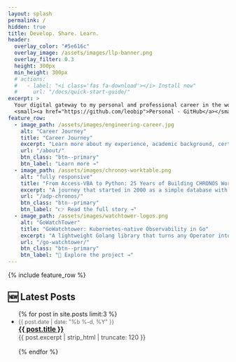 ```yaml
---
layout: splash
permalink: /
hidden: true
title: Develop. Share. Learn.
header:
  overlay_color: "#5e616c"
  overlay_image: /assets/images/llp-banner.png
  overlay_filter: 0.3
  height: 300px
  min_height: 300px
  # actions:
  #   - label: "<i class='fas fa-download'></i> Install now"
  #     url: "/docs/quick-start-guide/"
excerpt: >
  Your digital gateway to my personal and professional career in the world of technology.<br />
  <small><a href="https://github.com/leobip">Personal - GitHub</a></small>
feature_row:
  - image_path: /assets/images/engineering-career.jpg
    alt: "Career Journey"
    title: "Career Journey"
    excerpt: "Learn more about my experience, academic background, certifications, and projects that have shaped my career in technology."
    url: "/about/"
    btn_class: "btn--primary"
    btn_label: "Learn more →"
  - image_path: /assets/images/chronos-worktable.png
    alt: "fully responsive"
    title: "From Access-VBA to Python: 25 Years of Building CHRONOS Workforce Control System for the Oil Industry"
    excerpt: "A journey that started in 2000 as a simple database with SQL queries to track work hours in Venezuela’s oil industry. It grew into a professional application used by 8,000+ workers across 80+ companies, and in 2025, it’s being reborn with modern tools like Python, Flet, and SQLite.."
    url: "/adp-chronos/"
    btn_class: "btn--primary"
    btn_label: "👉 Read the full story →"
  - image_path: /assets/images/watchtower-logos.png
    alt: "GoWatchTower"
    title: "GoWatchtower: Kubernetes-native Observability in Go"
    excerpt: "A lightweight Golang library that turns any Operator into a real-time observability tool. Collects cluster metrics from native /metrics endpoints, streams them via Kafka, and powers full dashboards with Prometheus & Grafana — portable, fast, and designed for modern cloud-native environments."
    url: "/go-watchtower/"
    btn_class: "btn--primary"
    btn_label: "🚀 Explore the project →"      
---
```


{% include feature_row %}

## 🆕 Latest Posts

<ul>
  {% for post in site.posts limit:3 %}
    <li style="margin-bottom: 1rem;">
      <span style="color: #666; font-size: 0.9em;">
        {{ post.date | date: "%b %-d, %Y" }}
      </span><br>
      <a href="{{ post.url | relative_url }}" style="font-weight: bold; font-size: 1.1em;">
        {{ post.title }}
      </a><br>
      <span style="color: #444;">
        {{ post.excerpt | strip_html | truncate: 120 }}
      </span>
    </li>
  {% endfor %}
</ul>
